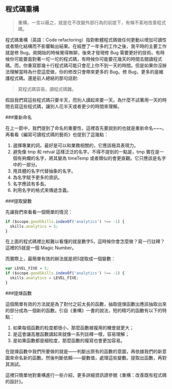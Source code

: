 程式碼重構
---

> 重構，一言以蔽之，就是在不改變外部行為的前提下，有條不紊地改善程式碼。

程式碼重構（英語：Code refactoring）指對軟體程式碼做任何更動以增加可讀性或者簡化結構而不影響輸出結果。在經歷了一年多的工作之後，我平時的主要工作就是修 Bug。剛開始的時候覺得無聊，後來才發現修 Bug 需要更好的技術。有時候你可能要面對著一坨一坨的程式碼，有時候你可能要花幾天的時間去閱讀程式碼。而，你重寫那幾十行程式碼可能只會花上你不到一天的時間。但是如果你沒辦法理解當時為什麼這麼做，你的修改只會帶來更多的 Bug。修 Bug，更多的是維護程式碼。還是前人總結的那句話對:

> 寫程式碼容易，讀程式碼難。

假設我們寫這些程式碼只要半天，而別人讀起來要一天。為什麼不試著用一天的時間去寫這些程式碼，讓別人花半天或者更少的時間來理解。

###重新命名

在上一節中，我們提到了命名的重要性，這裡首先要說到的也就是重新命名~~~。再看看《編寫可讀程式碼的藝術》也提到了這幾點：

1. 選擇專業的詞。最好是可以和業務相關的，它應該極具表現力。
2. 避免像 tmp 和 retval 這樣泛泛的名字。不得不提到的一點是，tmp 實在是一個有夠爛的名字，將其變為 timeTemp 或者類似的會更直觀。它只應該是名字中的一部分。
3. 用具體的名字代替抽象的名字。
4. 為名字賦予更多的資訊。
5. 名字應該有多長。
6. 利用名字的格式來傳遞含義。

###提取變數

先讓我們來看看一個簡單的情況：

```javascript
if ($scope.goodSkills.indexOf('analytics') !== -1) {
  skills.analytics = 5;
}
```

在上面的程式碼裡比較難以看懂的就是數字5，這時候你會怎麼做？寫一行註釋？這裡的5就是一個 Magic Number。

而實際上，最簡單有效的辦法就是把5提取成一個變數：


```javascript
var LEVEL_FIVE = 5;
if ($scope.goodSkills.indexOf('analytics') !== -1) {
  skills.analytics = LEVEL_FIVE;
}
```

###提煉函數

這個簡單有效的方法就是為了對付之前太長的函數，抽取提煉函數出應該抽取出來的部分成為一個新的函數。引自《重構》一書的說法，短的精巧的函數有以下的特點：

1. 如果每個函數的粒度都很小，那麼函數被複用的機會就更大；
2. 是這會讓高層函數讀起來就像一系列註釋一樣，容易理解；
3. 是如果函數都是細粒度，那麼函數的複寫也會更加容易。

在提煉函數中我們所要做的就是——判斷出原有的函數的意圖，再依據我們的新意圖來命名新的函數。然後判斷依賴——變數值，處理這些變數。提取出函數，再對其測試。

這裡只簡單地對重構進行一些介紹，更多詳細資訊請參閱《重構：改善既有程式碼的設計》。
